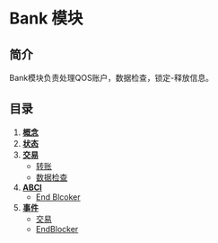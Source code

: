 # Bank 模块

## 简介

Bank模块负责处理QOS账户，数据检查，锁定-释放信息。

## 目录

1. **[概念](1_concepts.md)**
2. **[状态](2_state.md)**
3. **[交易](3_txs.md)**
    - [转账](3_txs.md#转账)
    - [数据检查](3_txs.md#数据检查)
4. **[ABCI](4_abci.md)**
    - [End Blcoker](4_abci.md#endblocker)
5. **[事件](5_events.md)**
    - [交易](5_events.md#交易)
    - [EndBlocker](5_events.md#endblocker)
